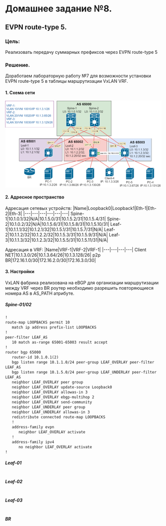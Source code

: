 # Домашнее задание №8.
## EVPN route-type 5. 
### Цель:
Реализовать передачу суммарных префиксов через EVPN route-type 5 

### Решение.
Доработаем лабораторную работу №7 для возможности установки EVPN route-type 5 в таблицы маршрутизации VxLAN VRF. 

#### 1. Схема сети
![dz-8_topo_EVPN_rt-5.png](dz-8_topo_EVPN_rt-5.png)

#### 2. Адресное пространство

Адресация сетевых устройств:
|Name|Loopback0|Loopback1|Eth-1|Eth-2|Eth-3|
|---|---|---|---|---|---|
Spine-1|10.1.0.1/32|N/A|10.1.5.0/31|10.1.5.2/31|10.1.5.4/31|
Spine-2|10.1.0.2/32|N/A|10.1.5.6/31|10.1.5.8/31|10.1.5.10/31|
Leaf-1|10.1.1.1/32|10.1.2.1/32|10.1.5.1/31|10.1.5.7/31|N/A|
Leaf-2|10.1.1.2/32|10.1.2.2/32|10.1.5.3/31|10.1.5.9/31|N/A|
Leaf-3|10.1.1.3/32|10.1.2.3/32|10.1.5.5/31|10.1.5.11/31|N/A|

Адресация в VRF:
|Name|VRF-1|VRF-2|VRF-1|
|---|---|---|---|
Client NET|10.1.3.0/26|10.1.3.64/26|10.1.3.128/26|
p2p BR|172.16.1.0/30|172.16.2.0/30|172.16.3.0/30|

#### 3. Настройки
VxLAN фабрика реализована на eBGP для организации маршрутизации между VRF через BR роутер необходимо разрешить повторяющиеся номера AS в AS_PATH атрибуте.

##### Spine-01/02
```
!
route-map LOOPBACKS permit 10
   match ip address prefix-list LOOPBACKS
!
peer-filter LEAF_AS
   10 match as-range 65001-65003 result accept
!
router bgp 65000
   router-id 10.1.0.1(2)
   bgp listen range 10.1.1.0/24 peer-group LEAF_OVERLAY peer-filter LEAF_AS
   bgp listen range 10.1.5.0/24 peer-group LEAF_UNDERLAY peer-filter LEAF_AS
   neighbor LEAF_OVERLAY peer group
   neighbor LEAF_OVERLAY update-source Loopback0
   neighbor LEAF_OVERLAY allowas-in 3
   neighbor LEAF_OVERLAY ebgp-multihop 2
   neighbor LEAF_OVERLAY send-community
   neighbor LEAF_UNDERLAY peer group
   neighbor LEAF_UNDERLAY allowas-in 3
   redistribute connected route-map LOOPBACKS
   !
   address-family evpn
      neighbor LEAF_OVERLAY activate
   !
   address-family ipv4
      no neighbor LEAF_OVERLAY activate
!
```

##### Leaf-01
```

```

##### Leaf-02 
```

```

##### Leaf-03
```

```

##### BR
```

```

